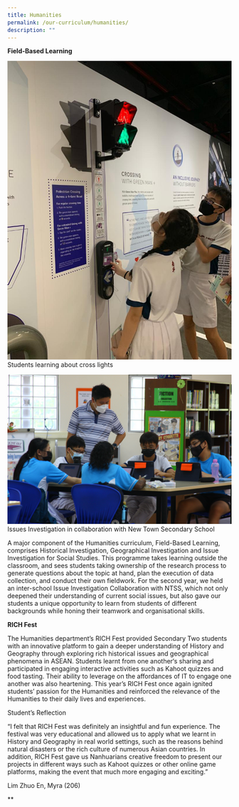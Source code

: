 ```yaml
---
title: Humanities
permalink: /our-curriculum/humanities/
description: ""
---
```

**Field-Based Learning**

![](/images/LTA.jpeg)
Students learning about cross lights

![](/images/SS%20Issues%20Investigation.jpg)
Issues Investigation in collaboration with New Town Secondary School  


A major component of the Humanities curriculum, Field-Based Learning, comprises Historical Investigation, Geographical Investigation and Issue Investigation for Social Studies. This programme takes learning outside the classroom, and sees students taking ownership of the research process to generate questions about the topic at hand, plan the execution of data collection, and conduct their own fieldwork. For the second year, we held an inter-school Issue Investigation Collaboration with NTSS, which not only deepened their understanding of current social issues, but also gave our students a unique opportunity to learn from students of different backgrounds while honing their teamwork and organisational skills.

**RICH Fest**

The Humanities department’s RICH Fest provided Secondary Two students with an innovative platform to gain a deeper understanding of History and Geography through exploring rich historical issues and geographical phenomena in ASEAN. Students learnt from one another‘s sharing and participated in engaging interactive activities such as Kahoot quizzes and food tasting. Their ability to leverage on the affordances of IT to engage one another was also heartening. This year’s RICH Fest once again ignited students’ passion for the Humanities and reinforced the relevance of the Humanities to their daily lives and experiences.

Student’s Reflection

“I felt that RICH Fest was definitely an insightful and fun experience. The festival was very educational and allowed us to apply what we learnt in History and Geography in real world settings, such as the reasons behind natural disasters or the rich culture of numerous Asian countries. In addition, RICH Fest gave us Nanhuarians creative freedom to present our projects in different ways such as Kahoot quizzes or other online game platforms, making the event that much more engaging and exciting.” 

Lim Zhuo En, Myra (206)

  
  
**